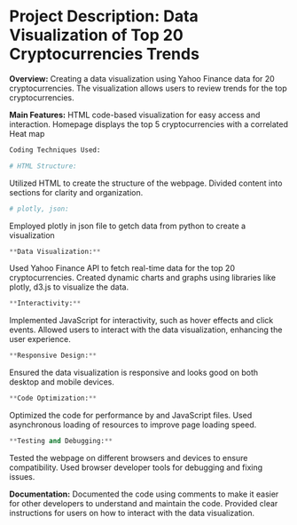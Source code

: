 

# **Project Description: Data Visualization of Top 20 Cryptocurrencies Trends**

**Overview:**
Creating a data visualization using Yahoo Finance data for 20 cryptocurrencies.
The visualization allows users to review trends for the top cryptocurrencies.

**Main Features:**
HTML code-based visualization for easy access and interaction.
Homepage displays the top 5 cryptocurrencies with a correlated Heat map

```python
Coding Techniques Used:
```

```python
# HTML Structure:
```
Utilized HTML to create the structure of the webpage.
Divided content into sections for clarity and organization.

```python
# plotly, json:
```

Employed plotly in json file to getch data from python to create a visualization 

```python
**Data Visualization:**
```
Used Yahoo Finance API to fetch real-time data for the top 20 cryptocurrencies.
Created dynamic charts and graphs using libraries like plotly, d3.js to visualize the data.

```python
**Interactivity:**
```
Implemented JavaScript for interactivity, such as hover effects and click events.
Allowed users to interact with the data visualization, enhancing the user experience.

```python
**Responsive Design:**
```
Ensured the data visualization is responsive and looks good on both desktop and mobile devices.

```python
**Code Optimization:**
```
Optimized the code for performance by and JavaScript files.
Used asynchronous loading of resources to improve page loading speed.

```python
**Testing and Debugging:**
```
Tested the webpage on different browsers and devices to ensure compatibility.
Used browser developer tools for debugging and fixing issues.

**Documentation:**
Documented the code using comments to make it easier for other developers to understand and maintain the code.
Provided clear instructions for users on how to interact with the data visualization.
